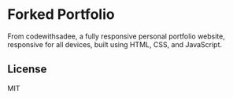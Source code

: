 # Forked Portfolio

From codewithsadee, a fully responsive personal portfolio website, responsive for all devices, built using HTML, CSS, and JavaScript.

## License

MIT

